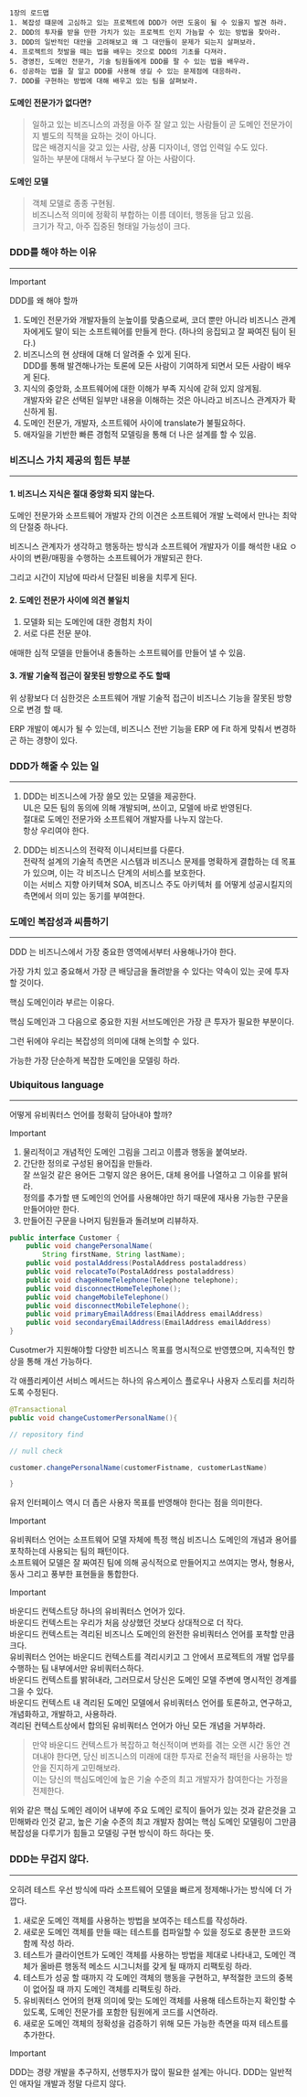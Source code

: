 
```text
1장의 로드맵
1. 복잡성 떄문에 고심하고 있는 프로젝트에 DDD가 어떤 도움이 될 수 있을지 발견 하라.
2. DDD의 투자를 받을 만한 가치가 있는 프로젝트 인지 가늠할 수 있는 방법을 찾아라.
3. DDD의 일반적인 대안을 고려해보고 왜 그 대안들이 문제가 되는지 살펴보라.
4. 프로젝트의 첫발을 떼는 법을 배우는 것으로 DDD의 기초를 다져라.
5. 경영진, 도메인 전문가, 기술 팀원들에게 DDD를 팔 수 있는 법을 배우라.
6. 성공하는 법을 잘 알고 DDD를 사용해 생길 수 있는 문제점에 대응하라.
7. DDD를 구현하는 방법에 대해 배우고 있는 팀을 살펴보라.
```

#### 도메인 전문가가 없다면?

>일하고 있는 비즈니스의 과정을 아주 잘 알고 있는 사람들이 곧 도메인 전문가이지 별도의 직책을 요하는 것이 아니다. \
>많은 배경지식을 갖고 있는 사람, 상품 디자이너, 영업 인력일 수도 있다. \
>일하는 부분에 대해서 누구보다 잘 아는 사람이다.

#### 도메인 모델

>객체 모델로 종종 구현됨. \
>비즈니스적 의미에 정확히 부합하는 이름 데이터, 행동을 담고 있음. \
>크기가 작고, 아주 집중된 형태일 가능성이 크다.

### DDD를 해야 하는 이유
---

>[!Important]
>DDD를 왜 해야 할까
>1. 도메인 전문가와 개발자들의 눈높이를 맞춤으로써, 코더 뿐만 아니라 비즈니스 관계자에게도 말이 되는 소프트웨어를 만들게 한다. (하나의 응집되고 잘 짜여진 팀이 된다.)
>2. 비즈니스의 현 상태에 대해 더 알려줄 수 있게 된다. \
>   DDD를 통해 발견해나가는 토론에 모든 사람이 기여하게 되면서 모든 사람이 배우게 된다.
>3. 지식의 중앙화, 소프트웨어에 대한 이해가 부족 지식에 갇혀 있지 않게됨. \
>   개발자와 같은 선택된 일부만 내용을 이해하는 것은 아니라고 비즈니스 관계자가 확신하게 됨.
>4. 도메인 전문가, 개발자, 소프트웨어 사이에 translate가 불필요하다.
>5. 애자일을 기반한 빠른 경험적 모델링을 통해 더 나은 설계를 할 수 있음.

### 비즈니스 가치 제공의 힘든 부분
---

#### 1. 비즈니스 지식은 절대 중앙화 되지 않는다.

도메인 전문가와 소프트웨어 개발자 간의 이견은 소프트웨어 개발 노력에서 만나는 최악의 단절중 하나다.

비즈니스 관계자가 생각하고 행동하는 방식과 소프트웨어 개발자가 이를 해석한 내요 ㅇ사이의 변환/매핑을 수행하는 소프트웨어가 개발되곤 한다.

그리고 시간이 지남에 따라서 단절된 비용을 치루게 된다.

#### 2. 도메인 전문가 사이에 의견 불일치

1. 모델화 되는 도메인에 대한 경험치 차이
2. 서로 다른 전문 분야.

애매한 심적 모델을 만들어내 충돌하는 소프트웨어를 만들어 낼 수 있음.

#### 3.  개발 기술적 접근이 잘못된 방향으로 주도 할때

위 상황보다 더 심한것은 소프트웨어 개발 기술적 접근이 비즈니스 기능을 잘못된 방향으로 변경 할 때.

ERP 개발이 예시가 될 수 있는데, 비즈니스 전반 기능을 ERP 에 Fit 하게 맞춰서 변경하곤 하는 경향이 있다.

### DDD가 해줄 수 있는 일
---

1. DDD는 비즈니스에 가장 쓸모 있는 모델을 제공한다. \
   UL은 모든 팀의 동의에 의해 개발되며, 쓰이고, 모델에 바로 반영된다. \
   절대로 도메인 전문가와 소프트웨어 개발자를 나누지 않는다. \
   항상 우리여야 한다.

2. DDD는 비즈니스의 전략적 이니셔티브를 다룬다. \
   전략적 설계의 기술적 측면은 시스템과 비즈니스 문제를 명확하게 결합하는 데 목표가 있으며, 이는 각 비즈니스 단계의 서비스를 보호한다. \
   이는 서비스 지향 아키텍쳐 SOA, 비즈니스 주도 아키텍처 를 어떻게 성공시킬지의 측면에서 의미 있는 동기를 부여한다.

### 도메인 복잡성과 씨름하기
---

DDD 는 비즈니스에서 가장 중요한 영역에서부터 사용해나가야 한다.

가장 가치 있고 중요해서 가장 큰 배당금을 돌려받을 수 있다는 약속이 있는 곳에 투자 할 것이다.

핵심 도메인이라 부르는 이유다.

핵심 도메인과 그 다음으로 중요한 지원 서브도메인은 가장 큰 투자가 필요한 부분이다.

그런 뒤에야 우리는 복잡성의 의미에 대해 논의할 수 있다.

가능한 가장 단순하게 복잡한 도메인을 모델링 하라.

### Ubiquitous language
---

어떻게 유비쿼터스 언어를 정확히 담아내야 할까?

>[!important]
>1. 물리적이고 개념적인 도메인 그림을 그리고 이름과 행동을 붙여보라.
>2. 간단한 정의로 구성된 용어집을 만들라. \
>   잘 쓰일것 같은 용어든 그렇지 않은 용어든, 대체 용어를 나열하고 그 이유를 밝혀라. \
>   정의를 추가할 땐 도메인의 언어를 사용해야만 하기 때문에 재사용 가능한 구문을 만들어야만 한다.
>3. 만들어진 구문을 나머지 팀원들과 돌려보며 리뷰하자.

```java
public interface Customer {
	public void changePersonalName(
		String firstName, String lastName);
	public void postalAddress(PostalAddress postaladdress)
	public void relocateTo(PostalAddress postaladdress)
	public void chageHomeTelephone(Telephone telephone);
	public void disconnectHomeTelephone();
	public void changeMobileTelephone()
	public void disconnectMobileTelephone();
	public void primaryEmailAddress(EmailAddress emailAddress)
	public void secondaryEmailAddress(EmailAddress emailAddress)
}
```

Cusotmer가 지원해야할 다양한 비즈니스 목표를 명시적으로 반영헀으며, 지속적인 향상을 통해 개선 가능하다.

각 애플리케이션 서비스 메서드는 하나의 유스케이스 플로우나 사용자 스토리를 처리하도록 수정된다.

```java
@Transactional
public void changeCustomerPersonalName(){

// repository find

// null check

customer.changePersonalName(customerFistname, customerLastName)

}
```

유저 인터페이스 역시 더 좁은 사용자 목표를 반영해야 한다는 점을 의미한다.

>[!important]
>유비쿼터스 언어는 소프트웨어 모델 자체에 특정 핵심 비즈니스 도메인의 개념과 용어를 포착하는데 사용되는 팀의 패턴이다. \
>소프트웨어 모델은 잘 짜여진 팀에 의해 공식적으로 만들어지고 쓰여지는 명사, 형용사, 동사 그리고 풍부한 표현들을 통합한다.

>[!important]
>바운디드 컨텍스트당 하나의 유비쿼터스 언어가 있다. \
>바운디드 컨텍스트는 우리가 처음 상상했던 것보다 상대적으로 더 작다. \
>바운디드 컨텍스트는 격리된 비즈니스 도메인의 완전한 유비쿼터스 언어를 포착할 만큼 크다. \
>유비쿼터스 언어는 바운디드 컨텍스트를 격리시키고 그 안에서 프로젝트의 개발 업무를 수행하는 팀 내부에서만 유비쿼터스하다. \
>바운디드 컨텍스트를 밝혀내라, 그러므로서 당신은 도메인 모델 주변에 명시적인 경계를 그을 수 있다. \
>바운디드 컨텍스트 내 격리된 도메인 모델에서 유비쿼터스 언어를 토론하고, 연구하고, 개념화하고, 개발하고, 사용하라. \
>격리된 컨텍스트상에서 합의된 유비쿼터스 언어가 아닌 모든 개념을 거부하라.

>만약 바운디드 컨텍스트가 복잡하고 혁신적이며 변화를 겪는 오랜 시간 동안 견뎌내야 한다면, 당신 비즈니스의 미래에 대한 투자로 전술적 패턴을 사용하는 방안을 진지하게 고민해보라. \
>이는 당신의 핵심도메인에 높은 기술 수준의 최고 개발자가 참여한다는 가정을 전제한다.

위와 같은 핵심 도메인 레이어 내부에 주요 도메인 로직이 들어가 있는 것과 같은것을 고민해봐라 인것 같고, 높은 기술 수준의 최고 개발자 참여는 핵심 도메인 모델링이 그만큼 복잡성을 다루기가 힘들고 모델링 구현 방식이 하드 하다는 뜻.

### DDD는 무겁지 않다.
---

오히려 테스트 우선 방식에 따라 소프트웨어 모델을 빠르게 정제해나가는 방식에 더 가깝다.

1. 새로운 도메인 객체를 사용하는 방법을 보여주는 테스트를 작성하라.
2. 새로운 도메인 객체를 만들 때는 테스트를 컴파일할 수 있을 정도로 충분한 코드와 함께 작성 하라.
3. 테스트가 클라이언트가 도메인 객체를 사용하는 방법을 제대로 나타내고, 도메인 객체가 올바른 행동적 메소드 시그니처를 갖게 될 때까지 리팩토링 하라.
4. 테스트가 성공 할 때까지 각 도메인 객체의 행동을 구현하고, 부적절한 코드의 중복이 없어질 때 까지 도메인 객체를 리팩토링 하라.
5. 유비쿼터스 언어의 현재 의미에 맞는 도메인 객체를 사용해 테스트하는지 확인할 수 있도록, 도메인 전문가를 포함한 팀원에게 코드를 시연하라.
6. 새로운 도메인 객체의 정확성을 검증하기 위해 모든 가능한 측면을 따져 테스트를 추가한다.

>[!important]
>DDD는 경량 개발을 추구하지, 선행투자가 많이 필요한 설계는 아니다.
>DDD는 일반적인 애자일 개발과 정말 다르지 않다.


